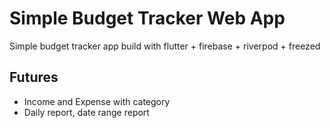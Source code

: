 # Simple Budget Tracker Web App

Simple budget tracker app build with flutter + firebase + riverpod + freezed

## Futures
* Income and Expense with category
* Daily report, date range report


